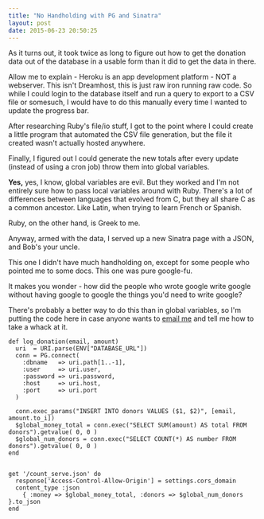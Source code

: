 ```yaml
---
title: "No Handholding with PG and Sinatra"
layout: post
date: 2015-06-23 20:50:25
---
```



As it turns out, it took twice as long to figure out how to get the donation data out of the database in a usable form than it did to get the data in there.  

Allow me to explain - Heroku is an app development platform - NOT a webserver. This isn't Dreamhost, this is just raw iron running raw code.  So while I could login to the database itself and run a query to export to a CSV file or somesuch, I would have to do this manually every time I wanted to update the progress bar. <!-- break -->

After researching Ruby's file/io stuff, I got to the point where I could create a little program that automated the CSV file generation, but the file it created wasn't actually hosted anywhere. 

Finally, I figured out I could generate the new totals after every update (instead of using a cron job) throw them into global variables.  

**Yes,** yes, I know, global variables are evil.  But they worked and I'm not entirely sure how to pass local variables around with Ruby.  There's a lot of differences between languages that evolved from C, but they all share C as a common ancestor.  Like Latin, when trying to learn French or Spanish.

Ruby, on the other hand, is Greek to me. 

Anyway, armed with the data, I served up a new Sinatra page with a JSON, and Bob's your uncle. 

This one I didn't have much handholding on, except for some people who pointed me to some docs.  This one was pure google-fu.  

It makes you wonder - how did the people who wrote google write google without having google to google the things you'd need to write google? 

There's probably a better way to do this than in global variables, so I'm putting the code here in case anyone wants to [email me](mailto:brian@sendthisguytocodecamp.com) and tell me how to take a whack at it. 

```text
def log_donation(email, amount)
  uri  = URI.parse(ENV["DATABASE_URL"])
  conn = PG.connect(
    :dbname   => uri.path[1..-1],
    :user     => uri.user,
    :password => uri.password,
    :host     => uri.host,
    :port     => uri.port
  )

  conn.exec_params("INSERT INTO donors VALUES ($1, $2)", [email, amount.to_i])
  $global_money_total = conn.exec("SELECT SUM(amount) AS total FROM donors").getvalue( 0, 0 )
  $global_num_donors = conn.exec("SELECT COUNT(*) AS number FROM donors").getvalue( 0, 0 )
end


get '/count_serve.json' do
  response['Access-Control-Allow-Origin'] = settings.cors_domain
  content_type :json
    { :money => $global_money_total, :donors => $global_num_donors }.to_json
end
```